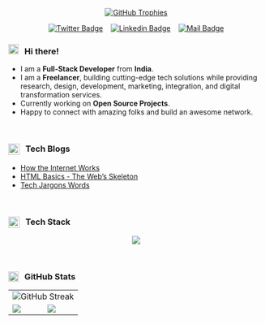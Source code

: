 <!-- Profile Trophy Section -->
<p align="center">
  <a href="https://github.com/ryo-ma/github-profile-trophy">
    <img src="https://github-profile-trophy.vercel.app/?username=sandeepatel01&theme=onedark&row=1&column=6" alt="GitHub Trophies" />
  </a>
</p>

<!-- Social Media Links -->
<div align="center">

[![Twitter Badge](https://img.shields.io/badge/-@sandeepatel0-1ca0f1?style=flat&logo=x&logoColor=white&link=https://twitter.com/sandeepatel0)](https://twitter.com/sandeepatel0)
&nbsp;&nbsp;
[![Linkedin Badge](https://img.shields.io/badge/-sandeepatel01-0e76a8?style=flat&logo=Linkedin&logoColor=white&link=https://www.linkedin.com/in/sandeepatel01/)](https://www.linkedin.com/in/sandeepatel01/)
&nbsp;&nbsp;
[![Mail Badge](https://img.shields.io/badge/-sandeep788@gmail.com-c0392b?style=flat&logo=gmail&logoColor=white)](mailto:sandeep788@gmail.com)

</div>


### <img src="https://user-images.githubusercontent.com/1303154/88677602-1635ba80-d120-11ea-84d8-d263ba5fc3c0.gif" width="20px" alt="hi"> &nbsp; Hi there!

- I am a **Full-Stack Developer** from **India**.
- I am a **Freelancer**, building cutting-edge tech solutions while providing research, design, development, marketing, integration, and digital transformation services.
- Currently working on **Open Source Projects**.
- Happy to connect with amazing folks and build an awesome network.

<br/>

### <img src="https://media2.giphy.com/media/QssGEmpkyEOhBCb7e1/giphy.gif?cid=ecf05e47a0n3gi1bfqntqmob8g9aid1oyj2wr3ds3mg700bl&rid=giphy.gif" width="22px" align="top" /> &nbsp; Tech Blogs

<!-- BLOG-POST-LIST:START -->
- [How the Internet Works](https://sandeepatel.hashnode.dev/how-the-internet-works)
- [HTML Basics - The Web’s Skeleton](https://sandeepatel0.hashnode.dev/html-basics-the-webs-skeleton)
- [Tech Jargons Words](https://vintage-blouse-1cf.notion.site/Tech-Jargons-Words-17a13aec5ccb808092ccd5a8f7bd7795)
<!-- BLOG-POST-LIST:END -->

<br/>

### <img src="https://media2.giphy.com/media/QssGEmpkyEOhBCb7e1/giphy.gif?cid=ecf05e47a0n3gi1bfqntqmob8g9aid1oyj2wr3ds3mg700bl&rid=giphy.gif" width="22px" align="top"/> &nbsp; Tech Stack

<p align="center">
  <img src="https://skillicons.dev/icons?i=js,ts,nodejs,express,mongo,postgres,tailwind,react,vite,next,astro,git,github,postman,aws,docker,kubernetes,ai&theme=dark&perline=8" />
</p>

<br/>

### <img src="https://media.giphy.com/media/iY8CRBdQXODJSCERIr/giphy.gif" width="20" height="20" align="top"> &nbsp; GitHub Stats

<table>
  <!-- GitHub Streak full-width row -->
  <tr>
    <td colspan="2" align="center">
      <img src="https://github-readme-streak-stats-akash-kadlag.vercel.app/?user=sandeepatel01&theme=transparent&text_color=efefef&card_width=600" alt="GitHub Streak" />
    </td>
  </tr>
  <!-- Stats and Top Languages side by side -->
  <tr>
    <td>
      <img src="https://github-readme-stats.vercel.app/api?username=sandeepatel01&show_icons=true&locale=en&theme=transparent&text_color=efefef" />
    </td>
    <td>
      <img src="https://github-readme-stats.vercel.app/api/top-langs/?username=sandeepatel01&langs_count=10&count_private=true&layout=compact&hide_progress=true&theme=transparent&hide=html&text_color=efefef" />
    </td>
  </tr>
</table>
